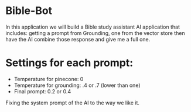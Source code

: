 # Bible-Bot

In this application we will build a Bible study assistant AI application that includes: getting a prompt from Grounding, one from the vector store then have the AI combine those response and give me a full one.

# Settings for each prompt:
- Temperature for pinecone: 0
- Temperature for grounding: .4 or .7 (lower than one)
- Final prompt: 0.2 or 0.4

Fixing the system prompt of the AI to the way we like it.